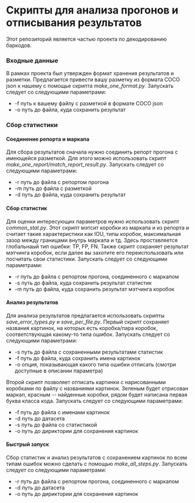 # Скрипты для анализа прогонов и отписывания результатов
Этот репозиторий является частью проекта по декодированию баркодов.

### Входные данные
В рамках проекта был утвержден формат хранения результатов и разметки.
Предлагается привести вашу разметку из формата COCO json к нашему с помощье скрипта *make_one_format.py*.
Запускать следует со следующими параметрами: 
- -f путь к вашему файлу с разметкой в формате COCO json
- -o путь до файла, куда сохранить результат

### Сбор статистики
#### Соединение репорта и маркапа
Для сбора результатов сначала нужно соединить репорт прогона с имеющейся разметкой. Для этого можно использовать скрипт *make_one_report/match_report_result.py*.
Запускать следует со следующими параметрами: 
- -r путь до файла с репортом прогона
- -m путь до файла с разметкой
- -d путь до файла, куда сохранить результат

#### Сбор статистик
Для оценки интересующих параметров нужно использовать скрипт *common_stat.py*. Этот скрипт мэтсит коробки из маркапа и из репорта и считает такие характеристики как IOU, типы коробок, максимальная зазор между границами внутрь маркапа и тд. Здесь проставляется глобальнаый тип ошибки: TP, FP, FN. Также скрипт сохраняет результат мэтчинга коробок, если далее вы захотите его переиспользовать или посчитать свои статистики.
Запускать следует со следующими параметрами: 
- -r путь до файла с репортом прогона, соединенного с маркапом
- -s путь до файла, куда сохранить результат статистик
- -m путь до файла, куда сохранить результат мэтчинга коробок

#### Анализ результатов
Для анализа результатов предлагается использовать скрипты *save_error_types.py* и *save_per_file.py*.
Первый скрипт сохраняет названия картинок, на которых есть коробка/пара коробок, соответствующая какому-то типа ошибок.
Запускать следует со следующими параметрами:
- -s путь до файла с сохраненными результатами статистик
- -f путь до файла, куда сохранить имена картинок
- -o опция, показывающая какого типа ошибки отписать (смотри доступные в описании параметра)

Второй скрипт позволяет отписать картинки с нарисованными коробками по файлу с названиями картинок. Зеленым будет отрисован маркап, красным -- найденные коробки, рядом будет написана первая буква класса кода.
Запускать следует со следующими параметрами:
- -f путь до файла с именами картинок
- -d путь до датасета
- -s путь до файла со статистикой
- -o путь до дириктории для сохранения картинок

#### Быстрый запуск
Сбор статистик и анализ результатов с сохранением картинок по всем типам ошибок можно сделать с помощью *make_all_steps.py*.
Запускать следует со следующими параметрами:
- -r путь до файла с репортом прогона, соединенного с маркапом
- -d путь до датасета
- -o путь до дириктории для сохранения картинок
